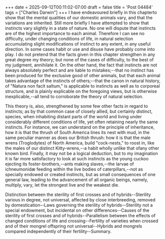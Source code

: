 +++
date = 2025-09-12T00:11:02-07:00
draft = false
title = 'Post 04484'
tags = ["Charles Darwin"]
+++
I have endeavoured briefly in this chapterto show that the mental qualities of our domestic animals vary, and that the variations are inherited. Still more briefly I have attempted to show that instincts vary slightly in a state of nature. No one will dispute that instincts are of the highest importance to each animal. Therefore I can see no difficulty, under changing conditions of life, in natural selection accumulating slight modifications of instinct to any extent, in any useful direction. In some cases habit or use and disuse have probably come into play. I do not pretend that the facts given in this chapter strengthen in any great degree my theory; but none of the cases of difficulty, to the best of my judgment, annihilate it. On the other hand, the fact that instincts are not always absolutely perfect and are liable to mistakes;--that no instinct has been produced for the exclusive good of other animals, but that each animal takes advantage of the instincts of others;--that the canon in natural history, of "Natura non facit saltum," is applicable to instincts as well as to corporeal structure, and is plainly explicable on the foregoing views, but is otherwise inexplicable,--all tend to corroborate the theory of natural selection.

This theory is, also, strengthened by some few other facts in regard to instincts; as by that common case of closely allied, but certainly distinct, species, when inhabiting distant parts of the world and living under considerably different conditions of life, yet often retaining nearly the same instincts. For instance, we can understand on the principle of inheritance, how it is that the thrush of South America lines its nest with mud, in the same peculiar manner as does our British thrush: how it is that the male wrens (Troglodytes) of North America, build "cock-nests," to roost in, like the males of our distinct Kitty-wrens,--a habit wholly unlike that ofany other known bird. Finally, it may not be a logical deduction, but to my imagination it is far more satisfactory to look at such instincts as the young cuckoo ejecting its foster-brothers,--ants making slaves,--the larvae of ichneumonidæ feeding within the live bodies of caterpillars,--not as specially endowed or created instincts, but as small consequences of one general law, leading to the advancement of all organic beings, namely, multiply, vary, let the strongest live and the weakest die.

Distinction between the sterility of first crosses and of hybrids--Sterility various in degree, not universal, affected by close interbreeding, removed by domestication--Laws governing the sterility of hybrids--Sterility not a special endowment, but incidental on other differences--Causes of the sterility of first crosses and of hybrids--Parallelism between the effects of changed conditions of life and crossing--Fertility of varieties when crossed and of their mongrel offspring not universal--Hybrids and mongrels compared independently of their fertility--Summary.

